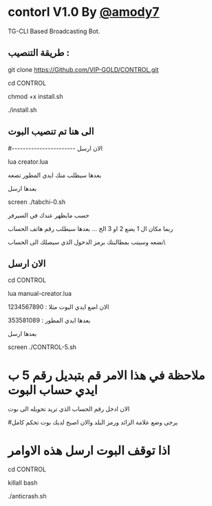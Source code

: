 # contorl V1.0 By [@amody7](Https://T.Me/amody7)

TG-CLI Based Broadcasting Bot.

## طريقة التنصيب :

git clone https://Github.com/VIP-GOLD/CONTROL.git

cd CONTROL

chmod +x install.sh

./install.sh

## الى هنا تم تنصيب البوت
#-----------------------
الان ارسل

lua creator.lua

بعدها سيطلب منك ايدي المطور تضعه

بعدها ارسل

screen ./tabchi-0.sh

حسب مايظهر عندك في السيرفر

ربما مكان ال 1 يضع 2 او 3 الخ
...
بعدها سيطلب رقم هاتف الحساب

تضعه وسيتب بمطالبتك برمز الدخول الذي سيصلك الى الحساب\

## الان ارسل

cd CONTROL

lua manual-creator.lua

الان اضع ايدي البوت مثلا : 1234567890

بعدها ايدي المطور : 353581089

بعدها ارسل

screen ./CONTROL-5.sh
# ملاحظة في هذا الامر قم بتبديل رقم 5 ب ايدي حساب البوت
الان ادخل رقم الحساب الذي تريد تحويله الى بوت

#يرجى وضع علامة الزائد ورمز البلد
والان اصبح لديك بوت تحكم كامل

# اذا توقف البوت ارسل هذه الاوامر


cd CONTROL

killall bash

./anticrash.sh


